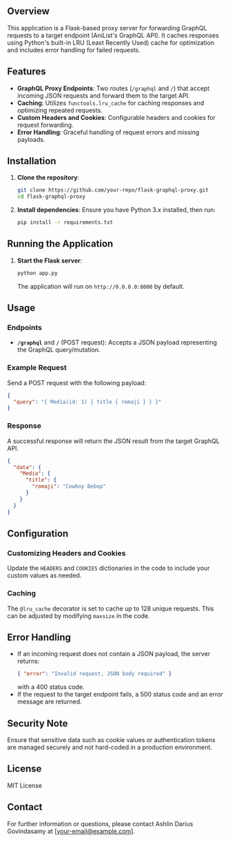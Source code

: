 ## Overview
This application is a Flask-based proxy server for forwarding GraphQL requests to a target endpoint (AniList's GraphQL API). It caches responses using Python's built-in LRU (Least Recently Used) cache for optimization and includes error handling for failed requests.

## Features
- **GraphQL Proxy Endpoints**: Two routes (`/graphql` and `/`) that accept incoming JSON requests and forward them to the target API.
- **Caching**: Utilizes `functools.lru_cache` for caching responses and optimizing repeated requests.
- **Custom Headers and Cookies**: Configurable headers and cookies for request forwarding.
- **Error Handling**: Graceful handling of request errors and missing payloads.

## Installation
1. **Clone the repository**:
   ```bash
   git clone https://github.com/your-repo/flask-graphql-proxy.git
   cd flask-graphql-proxy
   ```

2. **Install dependencies**:
   Ensure you have Python 3.x installed, then run:
   ```bash
   pip install -r requirements.txt
   ```

## Running the Application
1. **Start the Flask server**:
   ```bash
   python app.py
   ```
   The application will run on `http://0.0.0.0:8000` by default.

## Usage
### Endpoints
- **`/graphql`** and **`/`** (POST request): Accepts a JSON payload representing the GraphQL query/mutation.

### Example Request
Send a POST request with the following payload:
```json
{
  "query": "{ Media(id: 1) { title { romaji } } }"
}
```

### Response
A successful response will return the JSON result from the target GraphQL API.
```json
{
  "data": {
    "Media": {
      "title": {
        "romaji": "Cowboy Bebop"
      }
    }
  }
}
```

## Configuration
### Customizing Headers and Cookies
Update the `HEADERS` and `COOKIES` dictionaries in the code to include your custom values as needed.

### Caching
The `@lru_cache` decorator is set to cache up to 128 unique requests. This can be adjusted by modifying `maxsize` in the code.

## Error Handling
- If an incoming request does not contain a JSON payload, the server returns:
  ```json
  { "error": "Invalid request, JSON body required" }
  ```
  with a 400 status code.
- If the request to the target endpoint fails, a 500 status code and an error message are returned.

## Security Note
Ensure that sensitive data such as cookie values or authentication tokens are managed securely and not hard-coded in a production environment.

## License
MIT License

## Contact
For further information or questions, please contact Ashlin Darius Govindasamy at [your-email@example.com].

